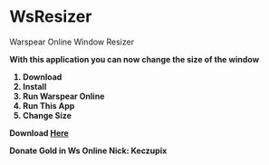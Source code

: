# WsResizer
Warspear Online Window Resizer

<b>With this application you can now change the size of the window<b>

1. Download <br>
2. Install <br>
3. Run Warspear Online <br>
4. Run This App <br>
5. Change Size <br>

Download <a href="https://mega.nz/#!sQYFzR5B!0SfAIAHZbJ8-glphz6sOg1NI8LWl42oiLi-db0Vx0hk">Here<a>

<b> Donate Gold in Ws Online Nick: Keczupix </b>
